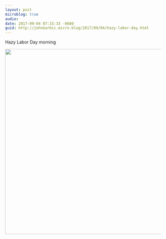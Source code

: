 ```yaml
---
layout: post
microblog: true
audio: 
date: 2017-09-04 07:15:33 -0600
guid: http://johnbarbic.micro.blog/2017/09/04/hazy-labor-day.html
---
```

Hazy Labor Day morning

<img src="http://www.barbic.com/uploads/2017/1d0c3b8475.jpg" width="600" height="600" />
